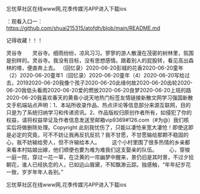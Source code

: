 忘忧草社区在线www网,花季传媒污APP进入下载ios

：观看入口一：https://github.com/shuai215315/atofdh/blob/main/README.md


记得收藏！！！



灵谷寺　　灵谷寺。细雨纷纷，凉风习习。寥寥的游人散漫在茂密的树林里，氛围是别样的。灵谷寺。我没有目标，没有思想感情。跟着别人的屁股转，看见高出森林的塔，便直奔上去。
（回忆录）2020-06-20彭城的花香2020-06-20童年（2）2020-06-20童年1（回忆录）2020-06-20童年（4）2020-06-20写给过去，20192020-06-20我像个孩子2020-06-20此缘何故2020-06-20齿轮2020-06-20我低头看雨2020-06-20爱的燃放2020-06-20良梦2020-06-20上班的路2020-06-20我喜欢春天的黄昏小说天地热门标签友情链接新散文网学习强国新散文手机端站点声明：1、本站所收录作品、热点评论等信息部分来源互联网，目的只是为了系统归纳学习和传递资讯。2、作品版权归原创作者所有，如侵犯了你的权益，请将权益举证及作者信息发送至邮箱vip9369#126.com（#为@）我们核实后将做删除处理。Copyright
此刻我忧伤了，只能以凄怆来宽大凄怆！即使这即是必定的究竟，可不不妨让我再反抗反抗？我不甘愿，不甘愿输给那颗不稳固的心，我不妨输给旁人，但不许输给本人。
　　这个小村里围了很多热情的乡亲都来看本村姑娘出嫁，他们顺便也要为难为难我们这支娶亲的队伍。
　　心，穿梭一庭一院，穿过一花一草，在泛黄的一帘幽梦中醒来，景仍旧是其时景，不过夕拾朝花，谁人已经执恋的人，已如远山眉黛，不知飘渺云踪。独感触，“年年纪岁花一致，岁岁年年人各别。”







忘忧草社区在线www网,花季传媒污APP进入下载ios
